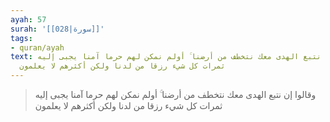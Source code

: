```yaml
---
ayah: 57
surah: '[[028|سورة]]'
tags:
- quran/ayah
text: وقالوا إن نتبع الهدى معك نتخطف من أرضنا ۚ أولم نمكن لهم حرما آمنا يجبى إليه
  ثمرات كل شيء رزقا من لدنا ولكن أكثرهم لا يعلمون
---
```

> وقالوا إن نتبع الهدى معك نتخطف من أرضنا ۚ أولم نمكن لهم حرما آمنا يجبى إليه ثمرات كل شيء رزقا من لدنا ولكن أكثرهم لا يعلمون

